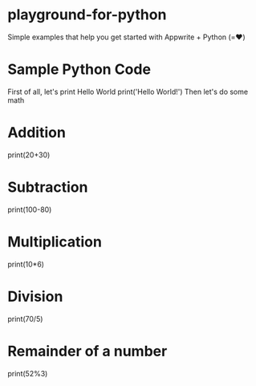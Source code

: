 # playground-for-python
Simple examples that help you get started with Appwrite + Python (=❤️)
# Sample Python Code
First of all, let's print Hello World
print('Hello World!')
Then let's do some math
# Addition
print(20+30)
# Subtraction
print(100-80)
# Multiplication
print(10*6)
# Division
print(70/5)
# Remainder of a number
print(52%3)
